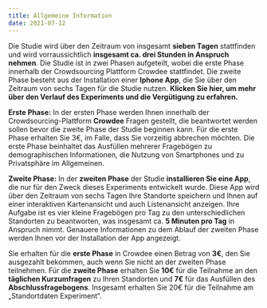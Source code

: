 ```yaml
---
title: Allgemeine Information
date: 2021-07-12
---
```

Die Studie wird über den Zeitraum von insgesamt **sieben Tagen** stattfinden und wird vorraussichtlich **insgesamt ca. drei Stunden in Anspruch nehmen**. Die Studie ist in zwei Phasen aufgeteilt, wobei die erste Phase innerhalb der Crowdsourcing Plattform Crowdee stattfindet. Die zweite Phase besteht aus der Installation einer **Iphone App**, die Sie über den Zeitraum von sechs Tagen für die Studie nutzen. **Klicken Sie hier, um mehr über den Verlauf des Experiments und die Vergütigung zu erfahren.**


<!--more-->
**Erste Phase:** 
In der ersten Phase werden Ihnen innerhalb der Crowdsourcing-Plattform **Crowdee** Fragen gestellt, die beantwortet werden sollen bevor die zweite Phase der Studie beginnen kann. Für die erste Phase erhalten Sie 3€, im Falle, dass Sie vorzeitig abbrechen möchten. Die erste Phase beinhaltet das Ausfüllen mehrerer Fragebögen zu demographischen Informationen, die Nutzung von Smartphones und zu Privatsphäre im Allgemeinen.

**Zweite Phase:** In der **zweiten Phase** der Studie **installieren Sie eine App**, die nur für den Zweck dieses Experiments entwickelt wurde. Diese App wird über den Zeitraum von sechs Tagen Ihre Standorte speichern und Ihnen auf einer interaktiven Kartenansicht und auch Listenansicht anzeigen. Ihre Aufgabe ist es vier kleine Fragebögen pro Tag zu den unterschiedlichen Standorten zu beantworten, was insgesamt ca. **5 Minuten pro Tag** in Anspruch nimmt. 
Genauere Informationen zu dem Ablauf der zweiten Phase werden Ihnen vor der Installation der App angezeigt.

Sie erhalten für die **erste Phase** in Crowdee einen Betrag von **3€**, den Sie ausgezahlt bekommen, auch wenn Sie nicht an der zweiten Phase teilnehmen. Für die **zweite Phase** erhalten Sie **10€** für die Teilnahme an den **täglichen Kurzumfragen** zu Ihren Standorten und **7€** für das Ausfüllen des **Abschlussfragebogens**. Insgesamt erhalten Sie 20€ für die Teilnahme am „Standortdaten Experiment“. 